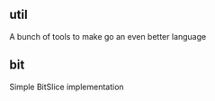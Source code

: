 ## util
A bunch of tools to make go an even better language

## bit
Simple BitSlice implementation


